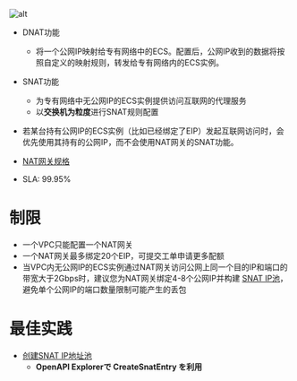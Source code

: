 
![alt](https://static-aliyun-doc.oss-cn-hangzhou.aliyuncs.com/assets/img/13979/4440_zh-CN.png)

- DNAT功能
  * 将一个公网IP映射给专有网络中的ECS。配置后，公网IP收到的数据将按照自定义的映射规则，转发给专有网络内的ECS实例。
- SNAT功能
  * 为专有网络中无公网IP的ECS实例提供访问互联网的代理服务
  * 以**交换机为粒度**进行SNAT规则配置

- 若某台持有公网IP的ECS实例（比如已经绑定了EIP）发起互联网访问时，会优先使用其持有的公网IP，而不会使用NAT网关的SNAT功能。

- [NAT网关规格](https://help.aliyun.com/document_detail/42757.html)

- SLA: 99.95%

# 制限
 - 一个VPC只能配置一个NAT网关
 - 一个NAT网关最多绑定20个EIP，可提交工单申请更多配额
 - 当VPC内无公网IP的ECS实例通过NAT网关访问公网上同一个目的IP和端口的带宽大于2Gbps时，建议您为NAT网关绑定4-8个公网IP并构建 [SNAT IP池](https://yq.aliyun.com/articles/533821)，避免单个公网IP的端口数量限制可能产生的丢包

# 最佳实践

 - [创建SNAT IP地址池](https://help.aliyun.com/document_detail/118491.html)
    * **OpenAPI Explorerで CreateSnatEntry を利用**


